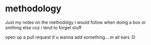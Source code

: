 # methodology
Just my notes on the methodolgy i would follow when doing a box or smthing else coz i tend to forget stuff

open up a pull request if u wanna add something....m all ears :D
